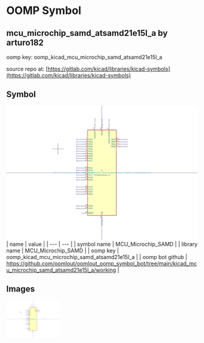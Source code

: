 # OOMP Symbol  
## mcu_microchip_samd_atsamd21e15l_a  by arturo182  
  
oomp key: oomp_kicad_mcu_microchip_samd_atsamd21e15l_a  
  
source repo at: [https://gitlab.com/kicad/libraries/kicad-symbols](https://gitlab.com/kicad/libraries/kicad-symbols)  
## Symbol  
  
[![working.png](working_600.png)](working.png)  
| name | value | 
| --- | --- | 
| symbol name | MCU_Microchip_SAMD | 
| library name | MCU_Microchip_SAMD | 
| oomp key | oomp_kicad_mcu_microchip_samd_atsamd21e15l_a | 
| oomp bot github | https://github.com/oomlout/oomlout_oomp_symbol_bot/tree/main/kicad_mcu_microchip_samd_atsamd21e15l_a/working | 
## Images  
  
[![working.png](working_140.png)](working.png)  
